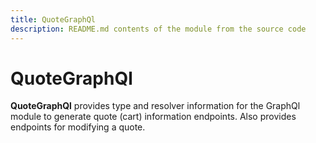 ```yaml
---
title: QuoteGraphQl
description: README.md contents of the module from the source code
---
```


# QuoteGraphQl

**QuoteGraphQl** provides type and resolver information for the GraphQl module
to generate quote (cart) information endpoints. Also provides endpoints for modifying a quote.
